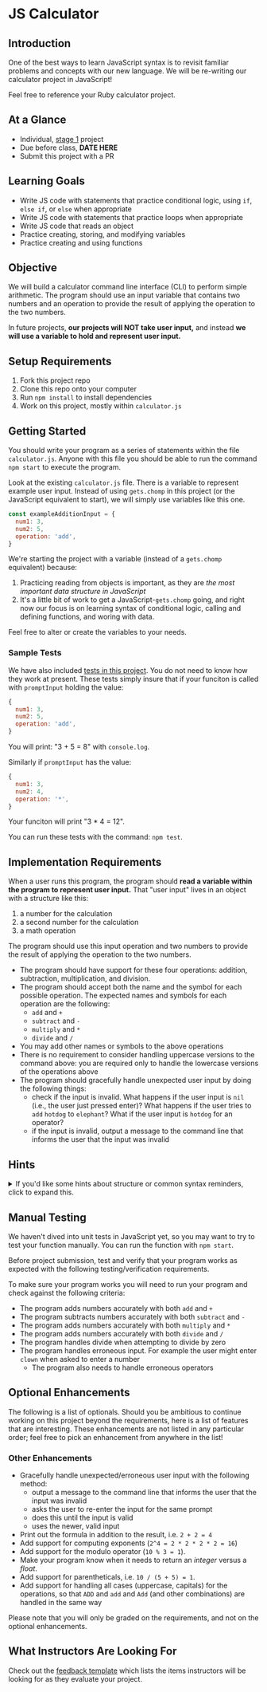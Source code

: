 # JS Calculator

## Introduction

One of the best ways to learn JavaScript syntax is to revisit familiar problems and concepts with our new language. We will be re-writing our calculator project in JavaScript!

Feel free to reference your Ruby calculator project.

## At a Glance

- Individual, [stage 1](https://github.com/Ada-Developers-Academy/pedagogy/blob/master/classroom/rule-of-three.md#stage-1) project
- Due before class, **DATE HERE**
- Submit this project with a PR

## Learning Goals

- Write JS code with statements that practice conditional logic, using `if`, `else if`, or `else`  when appropriate
- Write JS code with statements that practice loops when appropriate
- Write JS code that reads an object
- Practice creating, storing, and modifying variables
- Practice creating and using functions

## Objective

We will build a calculator command line interface (CLI) to perform simple arithmetic. The program should use an input variable that contains two numbers and an operation to provide the result of applying the operation to the two numbers.

In future projects, **our projects will NOT take user input,** and instead **we will use a variable to hold and represent user input.**

## Setup Requirements

1. Fork this project repo
1. Clone this repo onto your computer
1. Run `npm install` to install dependencies
1. Work on this project, mostly within `calculator.js`

## Getting Started

You should write your program as a series of statements within the file `calculator.js`. Anyone with this file you should be able to run the command `npm start` to execute the program.

Look at the existing `calculator.js` file. There is a variable to represent example user input. Instead of using `gets.chomp` in this project (or the JavaScript equivalent to start), we will simply use variables like this one.

```javascript
const exampleAdditionInput = {
  num1: 3,
  num2: 5,
  operation: 'add',
}
```

We're starting the project with a variable (instead of a `gets.chomp` equivalent) because:

1. Practicing reading from objects is important, as they are *the most important data structure in JavaScript*
1. It's a little bit of work to get a JavaScript-`gets.chomp` going, and right now our focus is on learning syntax of conditional logic, calling and defining functions, and woring with data.

Feel free to alter or create the variables to your needs.

### Sample Tests

We have also included [tests in this project](./test/calculator.test.js).  You do not need to know how they work at present.  These tests simply insure that if your funciton is called with `promptInput` holding the value:

```javascript
{
  num1: 3,
  num2: 5,
  operation: 'add',
}
```

You will print: "3 + 5 = 8" with `console.log`.

Similarly if `promptInput` has the value:

```javaScript
{
  num1: 3,
  num2: 4,
  operation: '*',
}

```

Your funciton will print "3 * 4 = 12".

You can run these tests with the command:  `npm test`.

## Implementation Requirements

When a user runs this program, the program should **read a variable within the program to represent user input.** That "user input" lives in an object with a structure like this:

1. a number for the calculation
1. a second number for the calculation
1. a math operation

The program should use this input operation and two numbers to provide the result of applying the operation to the two numbers.

- The program should have support for these four operations: addition, subtraction, multiplication, and division.
- The program should accept both the name and the symbol for each possible operation. The expected names and symbols for each operation are the following:
  - `add` and `+`
  - `subtract` and `-`
  - `multiply` and `*`
  - `divide` and `/`
- You may add other names or symbols to the above operations
- There is no requirement to consider handling uppercase versions to the command above: you are required only to handle the lowercase versions of the operations above
- The program should gracefully handle unexpected user input by doing the following things:
  - check if the input is invalid. What happens if the user input is `nil` (i.e., the user just pressed enter)? What happens if the user tries to `add` `hotdog` to `elephant`? What if the user input is `hotdog` for an operator?
  - if the input is invalid, output a message to the command line that informs the user that the input was invalid

## Hints

<details>

  <summary>
    If you'd like some hints about structure or common syntax reminders, click to expand this.
  </summary>

  Consider structuring your file like this:

  1. At the top of your file, define a `const` variable that represents user input. Feel free to use the example variable we gave you, and rename the variable or values as appropriate.
  2. In the middle of your file, define a function named `calculate`. This function should take in one parameter named `input`.
  3. At the end of your file, call the function named `calculate`, and pass in the example user input variable you created at the top of your file. This line of code probably looks like `calculate(exampleAdditionInput)`

  Other things to consider:

  - The `if... else if... else` syntax is very different and a lot more strict in JS than in Ruby
  - There *is* a `switch` statement in JavaScript
  - Testing equality on strings in JS usually uses `===`, not `==` like in Ruby
  - Reading values from key-value pairs in objects (the thing that looks like a Ruby hash) can use either dot-notation or bracket-notation
  - Make plenty of helper functions! This will help you organize your code

</details>

## Manual Testing

We haven't dived into unit tests in JavaScript yet, so you may want to try to test your function manually.  You can run the function with `npm start`.

Before project submission, test and verify that your program works as expected with the following testing/verification requirements.

To make sure your program works you will need to run your program and check against the following criteria:
*  The program adds numbers accurately with both `add` and `+`
*  The program subtracts numbers accurately with both `subtract` and `-`
*  The program adds numbers accurately with both `multiply` and `*`
*  The program adds numbers accurately with both `divide` and `/`
*  The program handles divide when attempting to divide by zero
*  The program handles erroneous input.  For example the user might enter `clown` when asked to enter a number
    *  The program also needs to handle erroneous operators

## Optional Enhancements

The following is a list of optionals. Should you be ambitious to continue working on this project beyond the requirements, here is a list of features that are interesting. These enhancements are not listed in any particular order; feel free to pick an enhancement from anywhere in the list!

### Other Enhancements

- Gracefully handle unexpected/erroneous user input with the following method:
  - output a message to the command line that informs the user that the input was invalid
  - asks the user to re-enter the input for the same prompt
  - does this until the input is valid
  - uses the newer, valid input
- Print out the formula in addition to the result, i.e. `2 + 2 = 4`
- Add support for computing exponents (`2^4 = 2 * 2 * 2 * 2 = 16`)
- Add support for the modulo operator (`10 % 3 = 1`).
- Make your program know when it needs to return an _integer_ versus a _float_.
- Add support for parentheticals, i.e. `10 / (5 + 5) = 1`.
- Add support for handling all cases (uppercase, capitals) for the operations, so that `ADD` and `add` and `Add` (and other combinations) are handled in the same way

Please note that you will only be graded on the requirements, and not on the optional enhancements.

## What Instructors Are Looking For

Check out the [feedback template](feedback.md) which lists the items instructors will be looking for as they evaluate your project.